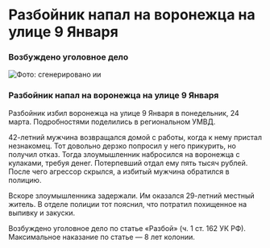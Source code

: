 # Разбойник напал на воронежца на улице 9 Января
### Возбуждено уголовное дело
![](https://files.moe-online.ru/media/2/0/0/8/8/1/8/material_1219064/original_photo-thumb_1920.jpg "Фото: сгенерировано ии")
### Разбойник напал на воронежца на улице 9 Января
Разбойник избил воронежца на улице 9 Января в понедельник, 24 марта. Подробностями поделились в региональном УМВД.

42-летний мужчина возвращался домой с работы, когда к нему пристал незнакомец. Тот довольно дерзко попросил у него прикурить, но получил отказ. Тогда злоумышленник набросился на воронежца с кулаками, требуя денег. Потерпевший отдал ему пять тысяч рублей. После чего агрессор скрылся, а избитый мужчина обратился в полицию.

Вскоре злоумышленника задержали. Им оказался 29-летний местный житель. В отделе полиции тот пояснил, что потратил похищенное на выпивку и закуски.

Возбуждено уголовное дело по статье «Разбой» (ч. 1 ст. 162 УК РФ). Максимальное наказание по статье — 8 лет колонии.
